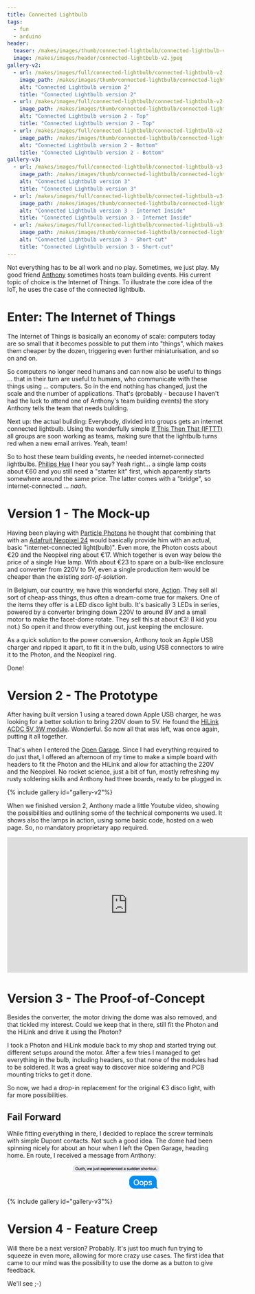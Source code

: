 ```yaml
---
title: Connected Lightbulb
tags:
  - fun
  - arduino
header:
  teaser: /makes/images/thumb/connected-lightbulb/connected-lightbulb-v2.jpeg
  image: /makes/images/header/connected-lightbulb-v2.jpeg
gallery-v2:
  - url: /makes/images/full/connected-lightbulb/connected-lightbulb-v2.jpeg
    image_path: /makes/images/thumb/connected-lightbulb/connected-lightbulb-v2.jpeg
    alt: "Connected Lightbulb version 2"
    title: "Connected Lightbulb version 2"
  - url: /makes/images/full/connected-lightbulb/connected-lightbulb-v2-top.jpeg
    image_path: /makes/images/thumb/connected-lightbulb/connected-lightbulb-v2-top.jpeg
    alt: "Connected Lightbulb version 2 - Top"
    title: "Connected Lightbulb version 2 - Top"
  - url: /makes/images/full/connected-lightbulb/connected-lightbulb-v2-bottom.jpeg
    image_path: /makes/images/thumb/connected-lightbulb/connected-lightbulb-v2-bottom.jpeg
    alt: "Connected Lightbulb version 2 - Bottom"
    title: "Connected Lightbulb version 2 - Bottom"
gallery-v3:
  - url: /makes/images/full/connected-lightbulb/connected-lightbulb-v3.jpeg
    image_path: /makes/images/thumb/connected-lightbulb/connected-lightbulb-v3.jpeg
    alt: "Connected Lightbulb version 3"
    title: "Connected Lightbulb version 3"
  - url: /makes/images/full/connected-lightbulb/connected-lightbulb-v3-closed.jpeg
    image_path: /makes/images/thumb/connected-lightbulb/connected-lightbulb-v3-closed.jpeg
    alt: "Connected Lightbulb version 3 - Internet Inside"
    title: "Connected Lightbulb version 3 - Internet Inside"
  - url: /makes/images/full/connected-lightbulb/connected-lightbulb-v3-short.jpeg
    image_path: /makes/images/thumb/connected-lightbulb/connected-lightbulb-v3-short.jpeg
    alt: "Connected Lightbulb version 3 - Short-cut"
    title: "Connected Lightbulb version 3 - Short-cut"
---
```


Not everything has to be all work and no play. Sometimes, we just play. My good friend [Anthony](http://anthony.liekens.net) sometimes hosts team building events. His current topic of choice is the Internet of Things. To illustrate the core idea of the IoT, he uses the case of the connected lightbulb.

# Enter: The Internet of Things

The Internet of Things is basically an economy of scale: computers today are so small that it becomes possible to put them into "things", which makes them cheaper by the dozen, triggering even further miniaturisation, and so on and on.

So computers no longer need humans and can now also be useful to things ... that in their turn are useful to humans, who communicate with these things using ... computers. So in the end nothing has changed, just the scale and the number of applications. That's (probably - because I haven't had the luck to attend one of Anthony's team building events) the story Anthony tells the team that needs building. 

Next up: the actual building: Everybody, divided into groups gets an internet connected lightbulb. Using the wonderfully simple [If This Then That (IFTTT)](http://ifttt.com) all groups are soon working as teams, making sure that the lightbulb turns red when a new email arrives. Yeah, team!

So to host these team building events, he needed internet-connected lightbulbs. [Philips Hue](http://meethue.com) I hear you say? Yeah right... a single lamp costs about &euro;60 and you still need a "starter kit" first, which apparently starts somewhere around the same price. The latter comes with a "bridge", so internet-connected ... _naah_.

# Version 1 - The Mock-up

Having been playing with [Particle Photons](https://www.particle.io/products/hardware/photon-wifi-dev-kit) he thought that combining that with an [Adafruit Neopixel 24](https://www.adafruit.com/product/1586) would basically provide him with an actual, basic "internet-connected light(bulb)". Even more, the Photon costs about &euro;20 and the Neopixel ring about &euro;17. Which together is even way below the price of a single Hue lamp. With about &euro;23 to spare on a bulb-like enclosure and converter from 220V to 5V, even a single production item would be cheaper than the existing _sort-of-solution_.

In Belgium, our country, we have this wonderful store, [Action](http://www.action.be). They sell all sort of cheap-ass things, thus often a dream-come true for makers. One of the items they offer is a LED disco light bulb. It's basically 3 LEDs in series, powered by a converter bringing down 220V to around 8V and a small motor to make the facet-dome rotate. They sell this at about &euro;3! (I kid you not.) So open it and throw everything out, just keeping the enclosure.

As a quick solution to the power conversion, Anthony took an Apple USB charger and ripped it apart, to fit it in the bulb, using USB connectors to wire it to the Photon, and the Neopixel ring.

Done!

# Version 2 - The Prototype

After having built version 1 using a teared down Apple USB charger, he was looking for a better solution to bring 220V down to 5V. He found the [HiLink ACDC 5V 3W module](https://www.aliexpress.com/store/product/Hi-Link-ac-dc-power-module-5v-3w-220v-isolated-ac-dc-converter/345286_32360232521.html). Wonderful. So now all that was left, was once again, putting it all together.

That's when I entered the [Open Garage](http://opengarage.org). Since I had everything required to do just that, I offered an afternoon of my time to make a simple board with headers to fit the Photon and the HiLink and allow for attaching the 220V and the Neopixel. No rocket science, just a bit of fun, mostly refreshing my rusty soldering skills and Anthony had three boards, ready to be plugged in.

{% include gallery id="gallery-v2"%}

When we finished version 2, Anthony made a little Youtube video, showing the possibilities and outlining some of the technical components we used. It shows also the lamps in action, using some basic code, hosted on a web page. So, no mandatory proprietary app required.

<iframe width="560" height="315" src="https://www.youtube.com/embed/_ZPRNsgZJc8?rel=0" frameborder="0" allowfullscreen></iframe>

# Version 3 - The Proof-of-Concept

Besides the converter, the motor driving the dome was also removed, and that tickled my interest. Could we keep that in there, still fit the Photon and the HiLink and drive it using the Photon?

I took a Photon and HiLink module back to my shop and started trying out different setups around the motor. After a few tries I managed to get everything in the bulb, including headers, so that none of the modules had to be soldered. It was a great way to discover nice soldering and PCB mounting tricks to get it done.

So now, we had a drop-in replacement for the original &euro;3 disco light, with far more possibilities.

## Fail Forward

While fitting everything in there, I decided to replace the screw terminals with simple Dupont contacts. Not such a good idea. The dome had been spinning nicely for about an hour when I left the Open Garage, heading home. En route, I received a message from Anthony:

<div style="padding-left: 150px; padding-right: 150px; margin-bottom: 1em;">
  <img src="/makes/images/full/connected-lightbulb/connected-lightbulb-v3-short.png"><br>
  <div style="text-align: right">
    <img src="/makes/images/full/connected-lightbulb/connected-lightbulb-v3-short-oops.png">
  </div>
</div>

{% include gallery id="gallery-v3"%}

# Version 4 - Feature Creep

Will there be a next version? Probably. It's just too much fun trying to squeeze in even more, allowing for more crazy use cases. The first idea that came to our mind was the possibility to use the dome as a button to give feedback.

We'll see ;-)

